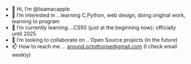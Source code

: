 - 👋 Hi, I’m @lisamacapple 
- 👀 I’m interested in ...learning C,Python, web design, doing original work, learning to program
- 🌱 I’m currently learning ...CS50 (just at the beginning now); officially until 2025
- 💞️ I’m looking to collaborate on .. Open Source projects (in the future)
- 📫 How to reach me ...
around.octothorpe@gmail.com
(I check email weekly)

<!---
lisamacapple/lisamacapple is a ✨ special ✨ repository because its `README.md` (this file) appears on your GitHub profile.
You can click the Preview link to take a look at your changes.
--->
